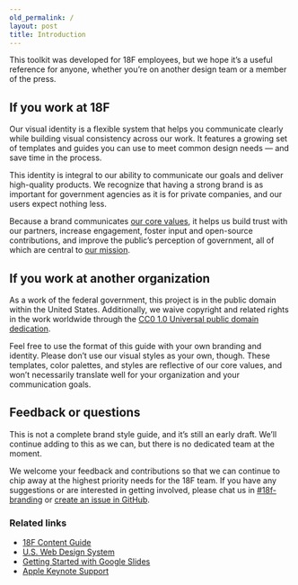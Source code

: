 ```yaml
---
old_permalink: /
layout: post
title: Introduction
---
```


This toolkit was developed for 18F employees, but we hope it&rsquo;s a useful reference for anyone, whether you&rsquo;re on another design team or a member of the press.

## If you work at 18F
Our visual identity is a flexible system that helps you communicate clearly while building visual consistency across our work. It features a growing set of templates and guides you can use to meet common design needs — and save time in the process.

This identity is integral to our ability to communicate our goals and deliver high-quality products. We recognize that having a strong brand is as important for government agencies as it is for private companies, and our users expect nothing less.

Because a brand communicates [our core values](https://handbook.tts.gsa.gov/about-us/tts-history/#our-values), it helps us build trust with our partners, increase engagement, foster input and open-source contributions, and improve the public&rsquo;s perception of government, all of which are central to [our mission](https://18f.gsa.gov/about/#our-mission).

## If you work at another organization
As a work of the federal government, this project is in the public domain within the United States. Additionally, we waive copyright and related rights in the work worldwide through the <a href="https://creativecommons.org/publicdomain/zero/1.0/">CC0 1.0 Universal public domain dedication</a>.

Feel free to use the format of this guide with your own branding and identity. Please don&rsquo;t use our visual styles as your own, though. These templates, color palettes, and styles are reflective of our core values, and won&rsquo;t necessarily translate well for your organization and your communication goals.

## Feedback or questions
This is not a complete brand style guide, and it&rsquo;s still an early draft. We&rsquo;ll continue adding to this as we can, but there is no dedicated team at the moment.

We welcome your feedback and contributions so that we can continue to chip away at the highest priority needs for the 18F team. If you have any suggestions or are interested in getting involved, please chat us in [#18f-branding](https://18f.slack.com/archives/18f-branding) or [create an issue in GitHub](https://github.com/18F/brand/issues/new).

### Related links
* [18F Content Guide](https://pages.18f.gov/content-guide/)
* [U.S. Web Design System](https://designsystem.digital.gov/)
* [Getting Started with Google Slides](https://support.google.com/docs/topic/19431)
* [Apple Keynote Support](https://www.apple.com/support/mac-apps/keynote/)
